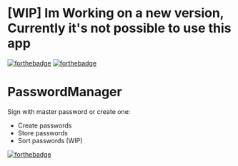# [WIP] Im Working on a new version, Currently it's not possible to use this app

[![forthebadge](https://forthebadge.com/images/badges/made-with-python.svg)](https://forthebadge.com)  [![forthebadge](https://forthebadge.com/images/badges/built-with-love.svg)](https://forthebadge.com)

# PasswordManager

Sign with master password or create one:

  * Create passwords
  * Store passwords
  * Sort passwords (WIP)
  
  [![forthebadge](https://forthebadge.com/images/badges/powered-by-black-magic.svg)](https://forthebadge.com)
